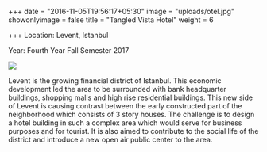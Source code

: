 +++
date = "2016-11-05T19:56:17+05:30"
image = "uploads/otel.jpg"
showonlyimage = false
title = "Tangled Vista Hotel"
weight = 6

+++
Location: Levent, Istanbul

Year: Fourth Year Fall Semester 2017

 <!--more-->

![](/portfolio/uploads/otel.jpg)

Levent is the growing financial district of Istanbul. This economic development led the area to be surrounded with bank headquarter buildings, shopping malls and high rise residential buildings. This new side of Levent is causing contrast between the early constructed part of the neighborhood which consists of 3 story houses. The challenge is to design a hotel building in such a complex area which would serve for business purposes and for tourist. It is also aimed to contribute to the social life of the district and introduce a new open air public center to the area.   